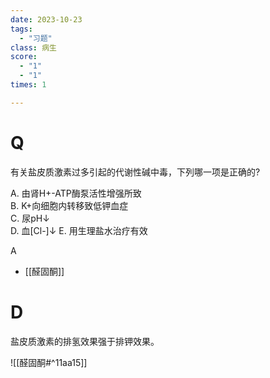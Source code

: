 ```yaml
---
date: 2023-10-23
tags:
  - "习题"
class: 病生
score:
  - "1"
  - "1"
times: 1

---
```



# Q
有关盐皮质激素过多引起的代谢性碱中毒，下列哪一项是正确的?

A. 由肾H+-ATP酶泵活性增强所致    
B. K+向细胞内转移致低钾血症    
C. 尿pH↓   
D. 血[Cl-]↓
E. 用生理盐水治疗有效



A




- [[醛固酮]]

# D
盐皮质激素的排氢效果强于排钾效果。

![[醛固酮#^11aa15]]